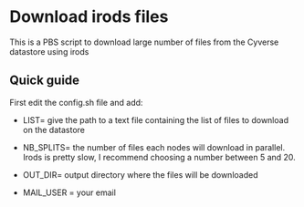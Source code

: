 # Download irods files

This is a PBS script to download large number of files from the Cyverse datastore using irods

## Quick guide

First edit the config.sh file and add:

- LIST= give the path to a text file containing the list of files to download on the datastore

- NB_SPLITS= the number of files each nodes will download in parallel. Irods is pretty slow, I recommend choosing a number between 5 and 20.

- OUT_DIR= output directory where the files will be downloaded

- MAIL_USER = your email


